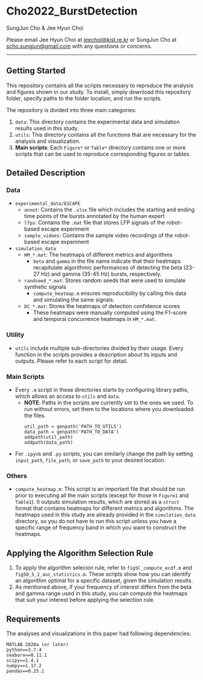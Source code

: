 # Cho2022_BurstDetection

SungJun Cho & Jee Hyun Choi

Please email Jee Hyun Choi at jeechoi@kist.re.kr or SungJun Cho at scho.sungjun@gmail.com with any questions or concerns.

---

## Getting Started

This repository contains all the scripts necessary to reproduce the analysis and figures shown in our study. To install, simply download this repository folder, specify paths to the folder location, and run the scripts.

The repository is divided into three main categories:

1. `data`: This directory contains the experimental data and simulation results used in this study.
2. `utils`: This directory contains all the functions that are necessary for the analysis and visualization.
3. **Main scripts**: Each `Figure*` or `Table*` directory contains one or more scripts that can be used to reproduce corresponding figures or tables.

## Detailed Description

### Data
* `experimental_data/ESCAPE`
    * `annot`: Contains the `.xlsx` file which includes the starting and ending time points of the bursts annotated by the human expert
    * `lfps`: Contains the `.mat` file that stores LFP signals of the robot-based escape experiment
    * `sample_vidoes`: Contains the sample video recordings of the robot-based escape experiment
* `simulation_data`
    * `HM_*.mat`: The heatmaps of different metrics and algorithms
        * `beta` and `gamma` in the file name indicate that their heatmaps recapitulate algorithmic performances of detecting the beta (23-27 Hz) and gamma (35-45 Hz) bursts, respectively.
    * `randseed_*.mat`: Stores random seeds that were used to simulate synthetic signals
        * `compute_heatmap.m` ensures reproducibility by calling this data and simulating the same signals.
    * `DC_*.mat`: Stores the heatmaps of detection confidence scores
        * These heatmaps were manually computed using the F1-score and temporal concurrence heatmaps in `HM_*.mat`.

### Utility
* `utils` include multiple sub-directories divided by their usage. Every function in the scripts provides a description about its inputs and outputs. Please refer to each script for detail.

### Main Scripts
* Every `.m` script in these directories starts by configuring library paths, which allows an access to `utils` and `data`.
    * **NOTE**: Paths in the scripts are currently set to the ones we used. To run without errors, set them to  the locations where you downloaded the files.
        ```
        util_path = genpath('PATH_TO_UTILS')
        data_path = genpath('PATH_TO_DATA')
        addpath(util_path)
        addpath(data_path)
        ```
* For `.ipynb` and `.py` scripts, you can similarly change the path by setting `input_path`, `file_path`, or `save_path` to your desired location.

### Others
* `compute_heatmap.m`: This script is an important file that should be run prior to executing all the main scripts (except for those in `Figure1` and `Table1`). It outputs simulation results, which are stored as a `struct` format that contains heatmaps for different metrics and algorithms. The heatmaps used in this study are already provided in the `simulation_data` directory, so you do not have to run this script unless you have a specific range of frequency band in which you want to construct the heatmaps.

## Applying the Algorithm Selection Rule
1. To apply the algorithm selecion rule, refer to `fig5C_compute_ecdf.m` and `fig5D_5_2_auc_statistics.m`. These scripts show how you can identify an algorithm optimal for a specific dataset, given the simulation results.
2. As mentioned above, if your frequency of interest differs from the beta and gamma range used in this study, you can compute the heatmaps that suit your interest before applying the selection rule.

## Requirements
The analyses and visualizations in this paper had following dependencies:

```
MATLAB 2020a (or later)
python==3.7.4
seaborn==0.11.1
scipy==1.4.1
numpy==1.17.2
pandas==0.25.1
```
